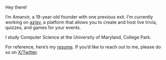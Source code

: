 Hey there!

I’m Amanvir, a 19-year-old founder with one previous exit. I'm currently working on [azigy](https://azigy.com/?ref=github), a platform that allows you to create and host live trivia, quizzes, and games for your events.

I study Computer Science at the University of Maryland, College Park.

For reference, here’s my [resume](https://amanvir.com/resume.pdf). If you’d like to reach out to me, please do so on [X/Twitter](https://x.com/amanvirparhar).
